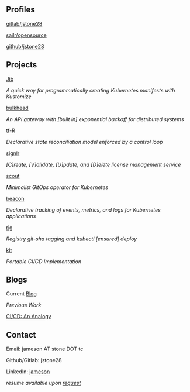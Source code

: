 ## Profiles

[gitlab/jstone28](https://gitlab.com/jstone28)

[sailr/opensource](https://gitlab.com/sailr/opensource)

[github/jstone28](https://github.com/jstone28)

## Projects

[Jib](https://gitlab.com/sailr/opensource/jib)

*A quick way for programmatically creating Kubernetes manifests with Kustomize*

[bulkhead](https://gitlab.com/sailr/opensource/bulkhead)

*An API gateway with [built in] exponential backoff for distributed systems*

[tf-R](https://gitlab.com/sailr/opensource/tf-r)

*Declarative state reconciliation model enforced by a control loop*

[signlr](https://gitlab.com/sailr/opensource/signlr)

*[C]reate, [V]alidate, [U]pdate, and [D]elete license management service*

[scout](https://gitlab.com/sailr/opensource/scout)

*Minimalist GitOps operator for Kubernetes*

[beacon](https://gitlab.com/sailr/opensource/beacon)

*Declarative tracking of events, metrics, and logs for Kubernetes applications*

[rig](https://gitlab.com/sailr/opensource/rig)

*Registry git-sha tagging and kubectl [ensured] deploy*

[kit](https://gitlab.com/sailr/opensource/kit)

*Portable CI/CD Implementation*

## Blogs

Current [Blog](blog/index.md)

*Previous Work*

[CI/CD: An Analogy](https://sailr.co/blog/ci-cd-analogy/)

## Contact

Email: jameson AT stone DOT tc

Github/Gitlab: jstone28

LinkedIn: [jameson](https://www.linkedin.com/in/jameson-stone-66b521196)

*resume available upon [request](jameson@stone.tc)*
